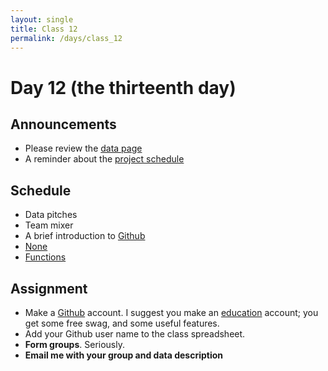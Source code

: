 ```yaml
---
layout: single
title: Class 12
permalink: /days/class_12
---
```


# Day 12 (the thirteenth day)

## Announcements

* Please review the [data page](../projects/data)
* A reminder about the [project schedule](../project)

## Schedule

* Data pitches
* Team mixer
* A brief introduction to [Github](https://github.com)
* [None](../chapters/07/none)
* [Functions](../chapters/07/functions)

## Assignment

* Make a [Github](https://github.com) account.  I suggest you make an
  [education](https://education.github.com/students) account; you get
  some free swag, and some useful features.
* Add your Github user name to the class spreadsheet.
* **Form groups**.  Seriously.
* **Email me with your group and data description**
